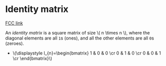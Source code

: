# Identity matrix

[FCC link](https://www.freecodecamp.org/learn/coding-interview-prep/rosetta-code/identity-matrix)

An _identity matrix_ is a square matrix of size \\( n \\times n \\), where the
diagonal elements are all `1`s (ones), and all the other elements are all `0`s
(zeroes).

- \\(\\displaystyle I\_{n}=\\begin{bmatrix} 1 & 0 & 0 \\cr 0 & 1 & 0 \\cr 0 & 0
  & 1 \\cr \\end{bmatrix}\\)
